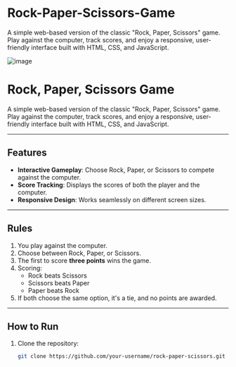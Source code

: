 # Rock-Paper-Scissors-Game
A simple web-based version of the classic "Rock, Paper, Scissors" game. Play against the computer, track scores, and enjoy a responsive, user-friendly interface built with HTML, CSS, and JavaScript.

![image](https://github.com/user-attachments/assets/f1ef3be7-3d50-4dc3-ae02-4d46dd073261)

# Rock, Paper, Scissors Game

A simple web-based version of the classic "Rock, Paper, Scissors" game. Play against the computer, track scores, and enjoy a responsive, user-friendly interface built with HTML, CSS, and JavaScript.

---

## Features
- **Interactive Gameplay**: Choose Rock, Paper, or Scissors to compete against the computer.
- **Score Tracking**: Displays the scores of both the player and the computer.
- **Responsive Design**: Works seamlessly on different screen sizes.

---

## Rules
1. You play against the computer.
2. Choose between Rock, Paper, or Scissors.
3. The first to score **three points** wins the game.
4. Scoring:
   - Rock beats Scissors
   - Scissors beats Paper
   - Paper beats Rock
5. If both choose the same option, it's a tie, and no points are awarded.

---

## How to Run
1. Clone the repository:
   ```bash
   git clone https://github.com/your-username/rock-paper-scissors.git
